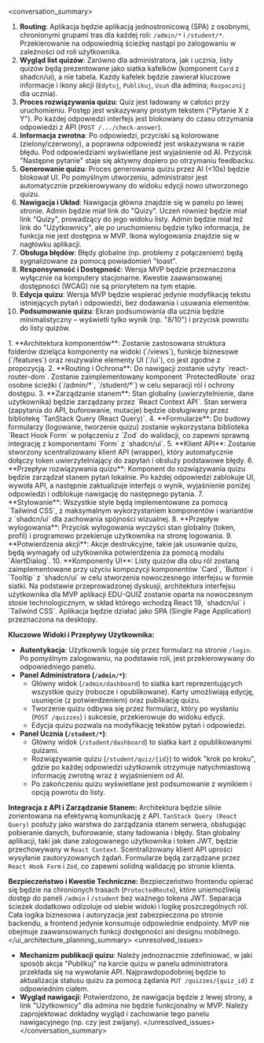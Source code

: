 <conversation_summary>
<decisions>
1.  **Routing**: Aplikacja będzie aplikacją jednostronicową (SPA) z osobnymi, chronionymi grupami tras dla każdej roli: `/admin/*` i `/student/*`. Przekierowanie na odpowiednią ścieżkę nastąpi po zalogowaniu w zależności od roli użytkownika.
2.  **Wygląd list quizów**: Zarówno dla administratora, jak i ucznia, listy quizów będą prezentowane jako siatka kafelków (komponent `Card` z shadcn/ui), a nie tabela. Każdy kafelek będzie zawierał kluczowe informacje i ikony akcji (`Edytuj`, `Publikuj`, `Usuń` dla admina; `Rozpocznij` dla ucznia).
3.  **Proces rozwiązywania quizu**: Quiz jest ładowany w całości przy uruchomieniu. Postęp jest wskazywany prostym tekstem ("Pytanie X z Y"). Po każdej odpowiedzi interfejs jest blokowany do czasu otrzymania odpowiedzi z API (`POST /.../check-answer`).
4.  **Informacja zwrotna**: Po odpowiedzi, przyciski są kolorowane (zielony/czerwony), a poprawna odpowiedź jest wskazywana w razie błędu. Pod odpowiedziami wyświetlane jest wyjaśnienie od AI. Przycisk "Następne pytanie" staje się aktywny dopiero po otrzymaniu feedbacku.
5.  **Generowanie quizu**: Proces generowania quizu przez AI (<10s) będzie blokował UI. Po pomyślnym utworzeniu, administrator jest automatycznie przekierowywany do widoku edycji nowo utworzonego quizu.
6.  **Nawigacja i Układ**: Nawigacja główna znajdzie się w panelu po lewej stronie. Admin będzie miał link do "Quizy". Uczeń również będzie miał link "Quizy", prowadzący do jego widoku listy. Admin będzie miał też link do "Użytkownicy", ale po uruchomieniu będzie tylko informacja, że funkcja nie jest dostępna w MVP. Ikona wylogowania znajdzie się w nagłówku aplikacji.
7.  **Obsługa błędów**: Błędy globalne (np. problemy z połączeniem) będą sygnalizowane za pomocą powiadomień "toast".
8.  **Responsywność i Dostępność**: Wersja MVP będzie przeznaczona wyłącznie na komputery stacjonarne. Kwestie zaawansowanej dostępności (WCAG) nie są priorytetem na tym etapie.
9.  **Edycja quizu**: Wersja MVP będzie wspierać jedynie modyfikację tekstu istniejących pytań i odpowiedzi, bez dodawania i usuwania elementów.
10. **Podsumowanie quizu**: Ekran podsumowania dla ucznia będzie minimalistyczny – wyświetli tylko wynik (np. "8/10") i przycisk powrotu do listy quizów.
</decisions>
<matched_recommendations>
1.  **Architektura komponentów**: Zostanie zastosowana struktura folderów dzieląca komponenty na widoki (`/views`), funkcje biznesowe (`/features`) oraz reużywalne elementy UI (`/ui`), co jest zgodne z propozycją.
2.  **Routing i Ochrona**: Do nawigacji zostanie użyty `react-router-dom`. Zostanie zaimplementowany komponent `ProtectedRoute` oraz osobne ścieżki (`/admin/*`, `/student/*`) w celu separacji ról i ochrony dostępu.
3.  **Zarządzanie stanem**: Stan globalny (uwierzytelnienie, dane użytkownika) będzie zarządzany przez `React Context API`. Stan serwera (zapytania do API, buforowanie, mutacje) będzie obsługiwany przez bibliotekę `TanStack Query (React Query)`.
4.  **Formularze**: Do budowy formularzy (logowanie, tworzenie quizu) zostanie wykorzystana biblioteka `React Hook Form` w połączeniu z `Zod` do walidacji, co zapewni sprawną integrację z komponentami `Form` z `shadcn/ui`.
5.  **Klient API**: Zostanie stworzony scentralizowany klient API (wrapper), który automatycznie dołączy token uwierzytelniający do zapytań i obsłuży podstawowe błędy.
6.  **Przepływ rozwiązywania quizu**: Komponent do rozwiązywania quizu będzie zarządzał stanem pytań lokalnie. Po każdej odpowiedzi zablokuje UI, wywoła API, a następnie zaktualizuje interfejs o wynik, wyjaśnienie poniżej odpowiedzi i odblokuje nawigację do następnego pytania.
7.  **Stylowanie**: Wszystkie style będą implementowane za pomocą `Tailwind CSS`, z maksymalnym wykorzystaniem komponentów i wariantów z `shadcn/ui` dla zachowania spójności wizualnej.
8.  **Przepływ wylogowania**: Przycisk wylogowania wyczyści stan globalny (token, profil) i programowo przekieruje użytkownika na stronę logowania.
9.  **Potwierdzenia akcji**: Akcje destrukcyjne, takie jak usuwanie quizu, będą wymagały od użytkownika potwierdzenia za pomocą modalu `AlertDialog`.
10. **Komponenty UI**: Listy quizów dla obu ról zostaną zaimplementowane przy użyciu kompozycji komponentów `Card`, `Button` i `Tooltip` z `shadcn/ui` w celu stworzenia nowoczesnego interfejsu w formie siatki.
</matched_recommendations>
<ui_architecture_planning_summary>
Na podstawie przeprowadzonej dyskusji, architektura interfejsu użytkownika dla MVP aplikacji EDU-QUIZ zostanie oparta na nowoczesnym stosie technologicznym, w skład którego wchodzą React 19, `shadcn/ui` i `Tailwind CSS`. Aplikacja będzie działać jako SPA (Single Page Application) przeznaczona na desktopy.

**Kluczowe Widoki i Przepływy Użytkownika:**
-   **Autentykacja**: Użytkownik loguje się przez formularz na stronie `/login`. Po pomyślnym zalogowaniu, na podstawie roli, jest przekierowywany do odpowiedniego panelu.
-   **Panel Administratora (`/admin/*`)**:
    -   Główny widok (`/admin/dashboard`) to siatka kart reprezentujących wszystkie quizy (robocze i opublikowane). Karty umożliwiają edycję, usunięcie (z potwierdzeniem) oraz publikację quizu.
    -   Tworzenie quizu odbywa się przez formularz, który po wysłaniu (`POST /quizzes`) i sukcesie, przekierowuje do widoku edycji.
    -   Edycja quizu pozwala na modyfikację tekstów pytań i odpowiedzi.
-   **Panel Ucznia (`/student/*`)**:
    -   Główny widok (`/student/dashboard`) to siatka kart z opublikowanymi quizami.
    -   Rozwiązywanie quizu (`/student/quiz/{id}`) to widok "krok po kroku", gdzie po każdej odpowiedzi użytkownik otrzymuje natychmiastową informację zwrotną wraz z wyjaśnieniem od AI.
    -   Po zakończeniu quizu wyświetlane jest podsumowanie z wynikiem i opcją powrotu do listy.

**Integracja z API i Zarządzanie Stanem:**
Architektura będzie silnie zorientowana na efektywną komunikację z API. `TanStack Query (React Query)` posłuży jako warstwa do zarządzania stanem serwera, obsługując pobieranie danych, buforowanie, stany ładowania i błędy. Stan globalny aplikacji, taki jak dane zalogowanego użytkownika i token JWT, będzie przechowywany w `React Context`. Scentralizowany klient API uprości wysyłanie zautoryzowanych żądań. Formularze będą zarządzane przez `React Hook Form` i `Zod`, co zapewni solidną walidację po stronie klienta.

**Bezpieczeństwo i Kwestie Techniczne:**
Bezpieczeństwo frontendu opierać się będzie na chronionych trasach (`ProtectedRoute`), które uniemożliwią dostęp do paneli `/admin` i `/student` bez ważnego tokena JWT. Separacja ścieżek dodatkowo odizoluje od siebie widoki i logikę poszczególnych ról. Cała logika biznesowa i autoryzacja jest zabezpieczona po stronie backendu, a frontend jedynie konsumuje odpowiednie endpointy. MVP nie obejmuje zaawansowanych funkcji dostępności ani designu mobilnego.
</ui_architecture_planning_summary>
<unresolved_issues>
-   **Mechanizm publikacji quizu**: Należy jednoznacznie zdefiniować, w jaki sposób akcja "Publikuj" na karcie quizu w panelu administratora przekłada się na wywołanie API. Najprawdopodobniej będzie to aktualizacja statusu quizu za pomocą żądania `PUT /quizzes/{quiz_id}` z odpowiednim ciałem.
-   **Wygląd nawigacji**: Potwierdzono, że nawigacja będzie z lewej strony, a link "Użytkownicy" dla admina nie będzie funkcjonalny w MVP. Należy zaprojektować dokładny wygląd i zachowanie tego panelu nawigacyjnego (np. czy jest zwijany).
</unresolved_issues>
</conversation_summary> 